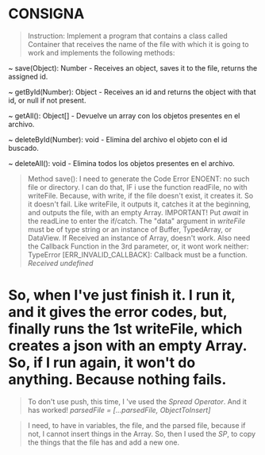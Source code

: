 # CONSIGNA

> Instruction: Implement a program that contains a class called Container that receives the name of the file with which it is going to work and implements the following methods:

~ save(Object): Number - Receives an object, saves it to the file, returns the assigned id.

~ getById(Number): Object - Receives an id and returns the object with that id, or null if not present.

~ getAll(): Object[] - Devuelve un array con los objetos presentes en el archivo.

~ deleteById(Number): void - Elimina del archivo el objeto con el id buscado.

~ deleteAll(): void - Elimina todos los objetos presentes en el archivo.

> Method save():
> I need to generate the Code Error ENOENT: no such file or directory. I can do that, IF i use the function readFile, no with writeFile. Because, with write, if the file doesn't exist, it creates it. So it doesn't fail.
> Like writeFile, it outputs it, catches it at the beginning, and outputs the file, with an empty Array. IMPORTANT! Put _await_ in the readLine to enter the if/catch.
> The "data" argument in _writeFile_ must be of type string or an instance of Buffer, TypedArray, or DataView. If Received an instance of Array, doesn't work. Also need the Callback Function in the 3rd parameter, or, it wont work neither: TypeError [ERR_INVALID_CALLBACK]: Callback must be a function. _Received undefined_

# So, when I've just finish it. I run it, and it gives the error codes, but, finally runs the 1st writeFile, which creates a json with an empty Array. So, if I run again, it won't do anything.  Because nothing fails.

> To don't use push, this time, I 've used the *Spread Operator*. And it has worked! _parsedFile = [...parsedFile, ObjectToInsert]_

> I need, to have in variables, the file, and the parsed file, because if not, I cannot insert things in the Array. So, then I used the _SP_, to copy the things that the file has and add a new one.